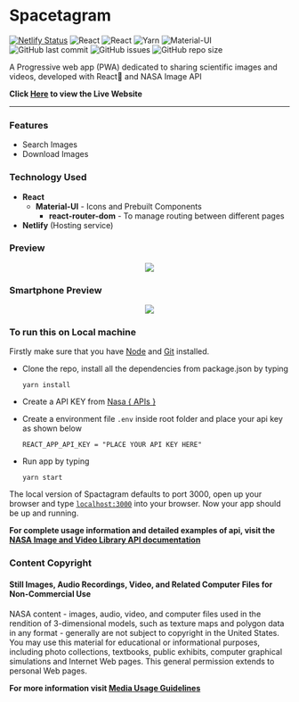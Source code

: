 # Spacetagram

[![Netlify Status](https://api.netlify.com/api/v1/badges/3b3bff3f-aa1c-47b7-a93d-b904091d6498/deploy-status)](https://app.netlify.com/sites/spacetagram-nasa/deploys)
![React](https://img.shields.io/badge/React-05122A&logo=react)
![React](https://img.shields.io/badge/Javascript-05122A)
![Yarn](https://img.shields.io/badge/Yarn-05122Al)
![Material-UI](https://img.shields.io/badge/Material--UI-05122A)
![GitHub last commit](https://img.shields.io/github/last-commit/BhCh7051/spacetagram-master)
![GitHub issues](https://img.shields.io/github/issues/BhCh7051/spacetagram-master)
![GitHub repo size](https://img.shields.io/github/repo-size/BhCh7051/spacetagram-master)

A Progressive web app (PWA) dedicated to sharing scientific images and videos, developed with React🚀 and NASA Image API

**Click [Here](https://spacetagram-nasa.netlify.app/) to view the Live Website**

---

### Features

- Search Images
- Download Images

### Technology Used

- **React**
    - **Material-UI** - Icons and Prebuilt Components
        - **react-router-dom** - To manage routing between different pages
- **Netlify** (Hosting service)

### Preview

<p align="center">
<img src="./public/spacetagram.gif" />
</p>

### Smartphone Preview

<p align="center">
<img src="./public/spacetagramMobile.gif" />
</p>

### To run this on Local machine

Firstly make sure that you have [Node](https://nodejs.org/en/download/)
and [Git](https://git-scm.com/book/en/v2/Getting-Started-Installing-Git)  installed.

- Clone the repo, install all the dependencies from package.json by typing

  ```yarn install```

- Create a API KEY from [Nasa { APIs }](https://api.nasa.gov/)

- Create a environment file `.env` inside root folder and place your api key as shown below

  ```dotenv
  REACT_APP_API_KEY = "PLACE YOUR API KEY HERE"
  ```

- Run app by typing

  ```
  yarn start
  ```

The local version of Spactagram defaults to port 3000, open up your browser and
type [`localhost:3000`](http://localhost:3000) into your browser. Now your app should be up and running.

**For complete usage information and detailed examples of api, visit
the [NASA Image and Video Library API documentation](https://images.nasa.gov/docs/images.nasa.gov_api_docs.pdf)**

### Content Copyright

#### Still Images, Audio Recordings, Video, and Related Computer Files for Non-Commercial Use

NASA content - images, audio, video, and computer files used in the rendition of 3-dimensional models, such as texture
maps and polygon data in any format - generally are not subject to copyright in the United States. You may use this
material for educational or informational purposes, including photo collections, textbooks, public exhibits, computer
graphical simulations and Internet Web pages. This general permission extends to personal Web pages.

**For more information visit [Media Usage Guidelines](https://www.nasa.gov/multimedia/guidelines/index.html)**
